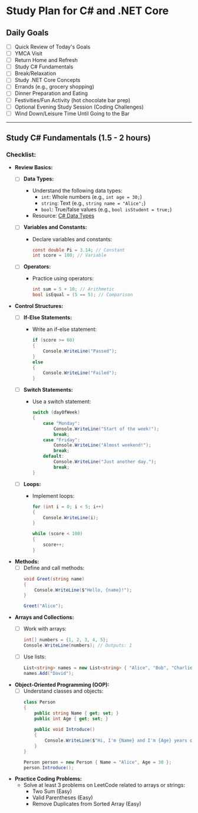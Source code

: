 # Study Plan for C# and .NET Core

## Daily Goals
- [ ] Quick Review of Today's Goals
- [ ] YMCA Visit
- [ ] Return Home and Refresh
- [ ] Study C# Fundamentals
- [ ] Break/Relaxation
- [ ] Study .NET Core Concepts
- [ ] Errands (e.g., grocery shopping)
- [ ] Dinner Preparation and Eating
- [ ] Festivities/Fun Activity (hot chocolate bar prep)
- [ ] Optional Evening Study Session (Coding Challenges)
- [ ] Wind Down/Leisure Time Until Going to the Bar

---

## Study C# Fundamentals (1.5 - 2 hours)

### Checklist:
- **Review Basics:**
  - [ ] **Data Types:**
    - Understand the following data types:
      - `int`: Whole numbers (e.g., `int age = 30;`)
      - `string`: Text (e.g., `string name = "Alice";`)
      - `bool`: True/false values (e.g., `bool isStudent = true;`)
    - Resource: [C# Data Types](https://docs.microsoft.com/en-us/dotnet/csharp/programming-guide/inside-a-program/data-types)

  - [ ] **Variables and Constants:**
    - Declare variables and constants:
      ```csharp
      const double Pi = 3.14; // Constant
      int score = 100; // Variable
      ```
  
  - [ ] **Operators:**
    - Practice using operators:
      ```csharp
      int sum = 5 + 10; // Arithmetic
      bool isEqual = (5 == 5); // Comparison
      ```

- **Control Structures:**
  - [ ] **If-Else Statements:**
    - Write an if-else statement:
      ```csharp
      if (score >= 60)
      {
          Console.WriteLine("Passed");
      }
      else
      {
          Console.WriteLine("Failed");
      }
      ```

  - [ ] **Switch Statements:**
    - Use a switch statement:
      ```csharp
      switch (dayOfWeek)
      {
          case "Monday":
              Console.WriteLine("Start of the week!");
              break;
          case "Friday":
              Console.WriteLine("Almost weekend!");
              break;
          default:
              Console.WriteLine("Just another day.");
              break;
      }
      ```

  - [ ] **Loops:**
    - Implement loops:
      ```csharp
      for (int i = 0; i < 5; i++)
      {
          Console.WriteLine(i);
      }

      while (score < 100)
      {
          score++;
      }
      ```

- **Methods:**
  - [ ] Define and call methods:
    ```csharp
    void Greet(string name)
    {
        Console.WriteLine($"Hello, {name}!");
    }
    
    Greet("Alice");
    ```

- **Arrays and Collections:**
  - [ ] Work with arrays:
    ```csharp
    int[] numbers = {1, 2, 3, 4, 5};
    Console.WriteLine(numbers); // Outputs: 1
    ```
  
  - [ ] Use lists:
    ```csharp
    List<string> names = new List<string> { "Alice", "Bob", "Charlie" };
    names.Add("David");
    ```

- **Object-Oriented Programming (OOP):**
  - [ ] Understand classes and objects:
    ```csharp
    class Person
    {
        public string Name { get; set; }
        public int Age { get; set; }
        
        public void Introduce()
        {
            Console.WriteLine($"Hi, I'm {Name} and I'm {Age} years old.");
        }
    }

    Person person = new Person { Name = "Alice", Age = 30 };
    person.Introduce();
    ```

- **Practice Coding Problems:**
  - Solve at least 3 problems on LeetCode related to arrays or strings:
    - Two Sum (Easy)
    - Valid Parentheses (Easy)
    - Remove Duplicates from Sorted Array (Easy)

